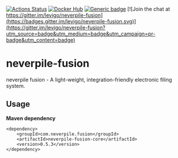 [![Actions Status](https://github.com/levigo/neverpile-fusion/workflows/Continuous%20Delivery/badge.svg)](https://github.com/levigo/neverpile-fusion/actions)
[![Docker Hub](https://img.shields.io/badge/MADE%20with-JAVA-RED.svg)](#JAVA)
[![Generic badge](https://img.shields.io/badge/current%20version-0.5.3-1abc9c.svg)](https://github.com/levigo/neverpile-fusion/tree/v0.5.3)
[![Join the chat at https://gitter.im/levigo/neverpile-fusion](https://badges.gitter.im/levigo/neverpile-fusion.svg)](https://gitter.im/levigo/neverpile-fusion?utm_source=badge&utm_medium=badge&utm_campaign=pr-badge&utm_content=badge)

# neverpile-fusion
neverpile fusion - A light-weight, integration-friendly electronic filing system.

## Usage
__Maven dependency__

    <dependency>
        <groupId>com.neverpile.fusion</groupId>
        <artifactId>neverpile-fusion-core</artifactId>
        <version>0.5.3</version>
    </dependency>
